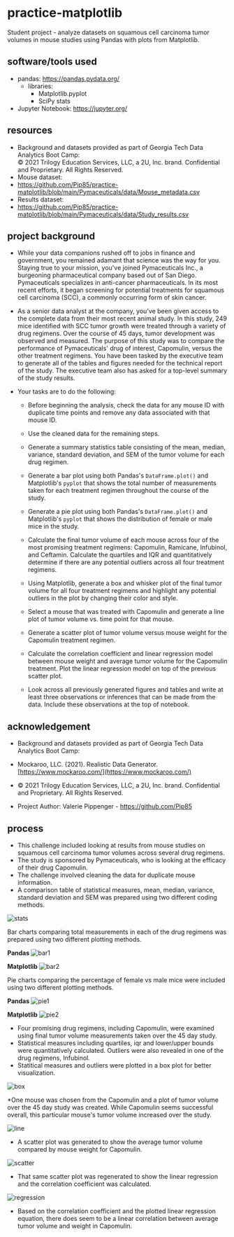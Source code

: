 # **practice-matplotlib**

Student project - analyze datasets on squamous cell carcinoma tumor volumes in mouse studies using Pandas with plots from Matplotlib.  

## **software/tools used**

* pandas:  https://pandas.pydata.org/<br>
  * libraries:<br>
    * Matplotlib.pyplot<br>
    * SciPy stats<br>
* Jupyter Notebook:  https://jupyter.org/<br>


## **resources**
* Background and datasets provided as part of Georgia Tech Data Analytics Boot Camp:<br>
© 2021 Trilogy Education Services, LLC, a 2U, Inc. brand. Confidential and Proprietary. All Rights Reserved.<br>
* Mouse dataset: <br>
* https://github.com/Pip85/practice-matplotlib/blob/main/Pymaceuticals/data/Mouse_metadata.csv
* Results dataset: <br>
* https://github.com/Pip85/practice-matplotlib/blob/main/Pymaceuticals/data/Study_results.csv

## **project background**

* While your data companions rushed off to jobs in finance and government, you remained adamant that science was the way for you. Staying true to your mission, you've joined Pymaceuticals Inc., a burgeoning pharmaceutical company based out of San Diego. Pymaceuticals specializes in anti-cancer pharmaceuticals. In its most recent efforts, it began screening for potential treatments for squamous cell carcinoma (SCC), a commonly occurring form of skin cancer.<br>

* As a senior data analyst at the company, you've been given access to the complete data from their most recent animal study. In this study, 249 mice identified with SCC tumor growth were treated through a variety of drug regimens. Over the course of 45 days, tumor development was observed and measured. The purpose of this study was to compare the performance of Pymaceuticals' drug of interest, Capomulin, versus the other treatment regimens. You have been tasked by the executive team to generate all of the tables and figures needed for the technical report of the study. The executive team also has asked for a top-level summary of the study results.<br>

* Your tasks are to do the following:

  * Before beginning the analysis, check the data for any mouse ID with duplicate time points and remove any data associated with that mouse ID.

  * Use the cleaned data for the remaining steps.

  * Generate a summary statistics table consisting of the mean, median, variance, standard deviation, and SEM of the tumor volume for each drug regimen.

  * Generate a bar plot using both Pandas's `DataFrame.plot()` and Matplotlib's `pyplot` that shows the total number of measurements taken for each treatment regimen throughout the course of the study.

  * Generate a pie plot using both Pandas's `DataFrame.plot()` and Matplotlib's `pyplot` that shows the distribution of female or male mice in the study.

  * Calculate the final tumor volume of each mouse across four of the most promising treatment regimens: Capomulin, Ramicane, Infubinol, and Ceftamin. Calculate the quartiles and IQR and quantitatively determine if there are any potential outliers across all four treatment regimens.

  * Using Matplotlib, generate a box and whisker plot of the final tumor volume for all four treatment regimens and highlight any potential outliers in the plot by changing their color and style.

  * Select a mouse that was treated with Capomulin and generate a line plot of tumor volume vs. time point for that mouse.

  * Generate a scatter plot of tumor volume versus mouse weight for the Capomulin treatment regimen.

  * Calculate the correlation coefficient and linear regression model between mouse weight and average tumor volume for the Capomulin treatment. Plot the linear regression model on top of the previous scatter plot.

  * Look across all previously generated figures and tables and write at least three observations or inferences that can be made from the data. Include these observations at the top of notebook.

## **acknowledgement**

* Background and datasets provided as part of Georgia Tech Data Analytics Boot Camp:<br>
* Mockaroo, LLC. (2021). Realistic Data Generator. [https://www.mockaroo.com/](https://www.mockaroo.com/)<br>
* © 2021 Trilogy Education Services, LLC, a 2U, Inc. brand. Confidential and Proprietary. All Rights Reserved.

* Project Author:  Valerie Pippenger - https://github.com/Pip85

## **process**

* This challenge included looking at results from mouse studies on squamous cell carcinoma tumor volumes across several drug regimens.  
* The study is sponsored by Pymaceuticals, who is looking at the efficacy of their drug Capomulin.
* The challenge involved cleaning the data for duplicate mouse information.
* A comparison table of statistical measures, mean, median, variance, standard deviation and SEM was prepared using two different coding methods.

![stats]()

Bar charts comparing total measurements in each of the drug regimens was prepared using two different plotting methods.

**Pandas**
![bar1]()

**Matplotlib**
![bar2]()

Pie charts comparing the percentage of female vs male mice were included using two different plotting methods.

**Pandas**
![pie1]()

**Matplotlib**
![pie2]()

* Four promising drug regimens, including Capomulin, were examined using final tumor volume measurements taken over the 45 day study.
* Statistical measures including quartiles, iqr and lower/upper bounds were quantitatively calculated.  Outliers were also revealed in one of the drug regimens, Infubinol.
* Statitical measures and outliers were plotted in a box plot for better visualization.

![box]()

*One mouse was chosen from the Capomulin and a plot of tumor volume over the 45 day study was created.  While Capomulin seems successful overall, this particular mouse's tumor volume increased over the study.

![line]()

* A scatter plot was generated to show the average tumor volume compared by mouse weight for Capomulin.

![scatter]()

* That same scatter plot was regenerated to show the linear regression and the correlation coefficient was calculated.

![regression]()

* Based on the correlation coefficient and the plotted linear regression equation, there does seem to be a linear correlation between average tumor volume and weight in Capomulin.
